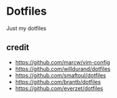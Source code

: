 Dotfiles
========

Just my dotfiles

credit
------

* https://github.com/marcw/vim-config
* https://github.com/willdurand/dotfiles
* https://github.com/smaftoul/dotfiles
* https://github.com/brantb/dotfiles
* https://github.com/everzet/dotfiles

